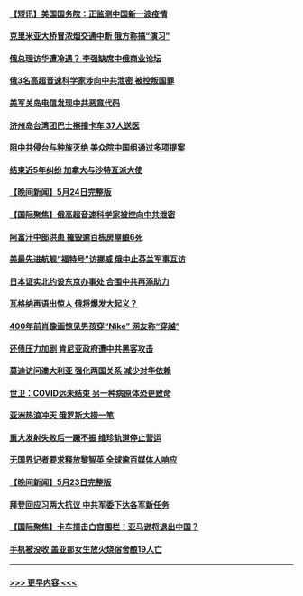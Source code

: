 #### [【短讯】美国国务院：正监测中国新一波疫情](../pages/prog202/a103719855.md?t=05260643) 
#### [克里米亚大桥冒浓烟交通中断 俄方称搞“演习”](../pages/prog202/a103719652.md?t=05260643) 
#### [俄总理访华遭冷遇？ 李强缺席中俄商业论坛](../pages/prog202/a103719646.md?t=05260643) 
#### [俄3名高超音速科学家涉向中共泄密 被控叛国罪](../pages/prog202/a103719636.md?t=05260643) 
#### [美军关岛电信发现中共恶意代码](../pages/prog202/a103719621.md?t=05260643) 
#### [济州岛台湾团巴士擦撞卡车 37人送医](../pages/prog202/a103719599.md?t=05260643) 
#### [阻中共侵台与种族灭绝 美众院中国组通过多项提案](../pages/prog202/a103719586.md?t=05260643) 
#### [结束近5年纠纷 加拿大与沙特互派大使](../pages/prog202/a103719573.md?t=05260643) 
#### [【晚间新闻】5月24日完整版](../pages/prog202/a103719437.md?t=05260643) 
#### [【国际聚焦】俄高超音速科学家被控向中共泄密](../pages/prog202/a103719456.md?t=05260643) 
#### [阿富汗中部洪患 摧毁逾百栋房屋酿6死](../pages/prog202/a103719472.md?t=05260643) 
#### [美最先进航舰“福特号”访挪威 俄中止芬兰军事互访](../pages/prog202/a103719436.md?t=05260643) 
#### [日本证实北约设东京办事处 合围中共再添助力](../pages/prog202/a103719369.md?t=05260643) 
#### [瓦格纳再语出惊人 俄将爆发大起义？](../pages/prog202/a103719366.md?t=05260643) 
#### [400年前肖像画惊见男孩穿“Nike” 网友称“穿越”](../pages/prog202/a103719156.md?t=05260643) 
#### [还债压力加剧 肯尼亚政府遭中共黑客攻击](../pages/prog202/a103719001.md?t=05260643) 
#### [莫迪访问澳大利亚 强化两国关系 减少对华依赖](../pages/prog202/a103719196.md?t=05260643) 
#### [世卫：COVID远未结束 另一种病原体恐更致命](../pages/prog202/a103718997.md?t=05260643) 
#### [亚洲热浪冲天 俄罗斯大捞一笔](../pages/prog202/a103718993.md?t=05260643) 
#### [重大发射失败后一蹶不振 维珍轨道停止营运](../pages/prog202/a103718955.md?t=05260643) 
#### [无国界记者要求释放黎智英 全球逾百媒体人响应](../pages/prog202/a103718952.md?t=05260643) 
#### [【晚间新闻】5月23日完整版](../pages/prog202/a103718828.md?t=05260643) 
#### [拜登回应习两大抗议 中共军委下达各军新任务](../pages/prog202/a103718814.md?t=05260643) 
#### [【国际聚焦】卡车撞击白宫围栏！亚马逊将退出中国？](../pages/prog202/a103718820.md?t=05260643) 
#### [手机被没收 盖亚那女生放火烧宿舍酿19人亡](../pages/prog202/a103718824.md?t=05260643) 

----
#### [ >>> 更早内容 <<< ](../indexes/prog202-earlier.md)

